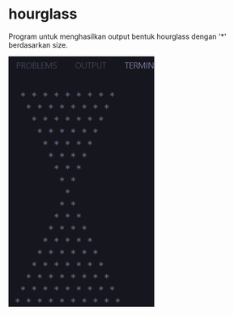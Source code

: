 # hourglass
Program untuk menghasilkan output bentuk hourglass dengan '*' berdasarkan size.

![hourglass](https://github.com/alyamaharanipj/hourglass/blob/main/hourglass.jpg)
